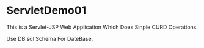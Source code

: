 # ServletDemo01

This is a Servlet-JSP Web Application Which Does Sinple CURD Operations.

Use DB.sql Schema For DateBase.
